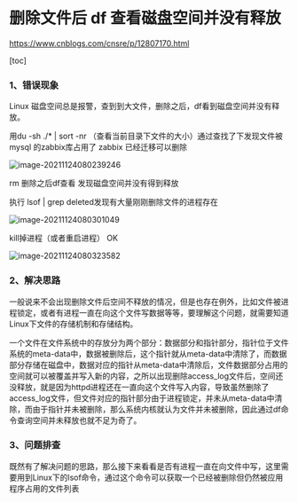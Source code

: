 # 删除文件后 df 查看磁盘空间并没有释放

https://www.cnblogs.com/cnsre/p/12807170.html

[toc]

### 1、错误现象

Linux 磁盘空间总是报警，查到到大文件，删除之后，df看到磁盘空间并没有释放。

用du -sh ./* | sort -nr （查看当前目录下文件的大小）通过查找了下发现文件被mysql 的zabbix库占用了 zabbix 已经迁移可以删除

![image-20211124080239246](https://gitee.com/luoxian1011/pictures/raw/master/image-20211124080239246.png)

rm 删除之后df查看 发现磁盘空间并没有得到释放

执行 lsof | grep deleted发现有大量刚刚删除文件的进程存在

![image-20211124080301049](https://gitee.com/luoxian1011/pictures/raw/master/image-20211124080301049.png)

kill掉进程（或者重启进程） OK

![image-20211124080323582](https://gitee.com/luoxian1011/pictures/raw/master/image-20211124080323582.png)

### 2、解决思路

一般说来不会出现删除文件后空间不释放的情况，但是也存在例外，比如文件被进程锁定，或者有进程一直在向这个文件写数据等等，要理解这个问题，就需要知道Linux下文件的存储机制和存储结构。

一个文件在文件系统中的存放分为两个部分：数据部分和指针部分，指针位于文件系统的meta-data中，数据被删除后，这个指针就从meta-data中清除了，而数据部分存储在磁盘中，数据对应的指针从meta-data中清除后，文件数据部分占用的空间就可以被覆盖并写入新的内容，之所以出现删除access_log文件后，空间还没释放，就是因为httpd进程还在一直向这个文件写入内容，导致虽然删除了access_log文件，但文件对应的指针部分由于进程锁定，并未从meta-data中清除，而由于指针并未被删除，那么系统内核就认为文件并未被删除，因此通过df命令查询空间并未释放也就不足为奇了。

### 3、问题排查

既然有了解决问题的思路，那么接下来看看是否有进程一直在向文件中写，这里需要用到Linux下的lsof命令，通过这个命令可以获取一个已经被删除但仍然被应用程序占用的文件列表
